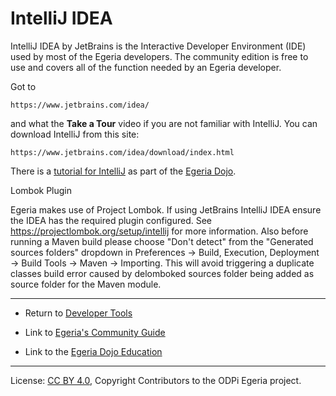 <!-- SPDX-License-Identifier: CC-BY-4.0 -->
<!-- Copyright Contributors to the ODPi Egeria project 2020. -->

# IntelliJ IDEA

IntelliJ IDEA by JetBrains is the Interactive Developer Environment (IDE) used by most of the Egeria developers.
The community edition is free to use and covers all of the function needed by an Egeria developer.

Got to 
```
https://www.jetbrains.com/idea/
```
and what the **Take a Tour** video if you are not familiar with IntelliJ.
You can download IntelliJ from this site:
```
https://www.jetbrains.com/idea/download/index.html
```

There is a [tutorial for IntelliJ](../../open-metadata-resources/open-metadata-tutorials/intellij-tutorial) as part of the
[Egeria Dojo](../../open-metadata-resources/open-metadata-tutorials/egeria-dojo).

Lombok Plugin

Egeria makes use of Project Lombok. If using JetBrains IntelliJ IDEA ensure the IDEA has the required plugin configured. See https://projectlombok.org/setup/intellij for more information.
Also before running a Maven build please choose "Don't detect" from the "Generated sources folders" dropdown in Preferences -> Build, Execution, Deployment -> Build Tools -> Maven -> Importing. This will avoid triggering a duplicate classes build error caused by delomboked sources folder being added as source folder for the Maven module.


----
* Return to [Developer Tools](.)


* Link to [Egeria's Community Guide](../../Community-Guide.md)
* Link to the [Egeria Dojo Education](../../open-metadata-resources/open-metadata-tutorials/egeria-dojo)

----
License: [CC BY 4.0](https://creativecommons.org/licenses/by/4.0/),
Copyright Contributors to the ODPi Egeria project.